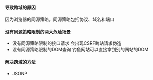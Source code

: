 #### 导致跨域的原因
因为浏览器的同源策略。同源策略包括协议、域名和端口

#### 没有同源策略限制的两大危险场景
* 没有同源策略限制的接口请求
会出现CSRF跨站请求伪造
* 没有同源策略限制的DOM查询
钓鱼网站可以直接拿到别的网站的DOM

#### 解决跨域的方法
* JSONP
